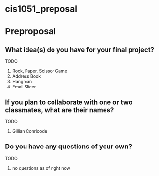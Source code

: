 # cis1051_preposal
# Preproposal

## What idea(s) do you have for your final project?

TODO 
1. Rock, Paper, Scissor Game 
2. Address Book
3. Hangman
4. Email Slicer

## If you plan to collaborate with one or two classmates, what are their names?

TODO 
1. Gillian Conricode

## Do you have any questions of your own?

TODO
1. no questions as of right now 
